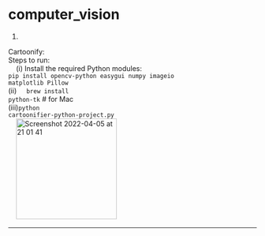 # computer_vision

1.
Cartoonify:<br>
Steps to run:<br>
  &nbsp;&nbsp;&nbsp;&nbsp;(i) Install the required Python modules:<br>
      <code>pip install opencv-python easygui numpy imageio matplotlib Pillow</code><br>
  (ii) &nbsp;&nbsp;&nbsp;&nbsp;<code>brew install python-tk</code>        # for Mac<br>
  (iii)<code>python cartoonifier-python-project.py</code><br>&nbsp;&nbsp;&nbsp;&nbsp;<img width="204" alt="Screenshot 2022-04-05 at 21 01 41" src="https://user-images.githubusercontent.com/55496113/161790586-a19cab38-ceb6-4c16-a98b-231b73511d29.png">

<hr>
